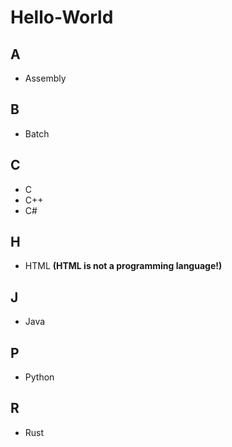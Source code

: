 # Hello-World

## A
- Assembly

## B
- Batch

## C
- C
- C++
- C#

## H
- HTML **(HTML is not a programming language!)**

## J
- Java

## P
- Python

## R
- Rust
